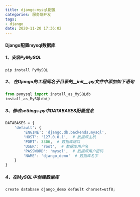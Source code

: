 ```yaml
---
title: django-mysql配置
categories: 服务端开发
tags: 
- django
date: 2020-11-20 17:36:02
---
```


#### Django配置mysql数据库

##### 1、安装PyMySQL

```shell
pip install PyMySQL
```

##### 2、 在Django的工程同名子目录的__init__.py文件中添加如下语句

```python
from pymysql import install_as_MySQLdb
install_as_MySQLdb()
```

##### 3、修改settings.py中DATABASES配置信息

```python
DATABASES = {
    'default': {
        'ENGINE': 'django.db.backends.mysql',
        'HOST': '127.0.0.1',  # 数据库主机
        'PORT': 3306,  # 数据库端口
        'USER': 'root',  # 数据库用户名
        'PASSWORD': 'mysql',  # 数据库用户密码
        'NAME': 'django_demo'  # 数据库名字
    }
}
```

##### 4、在MySQL中创建数据库

```shell
create database django_demo default charset=utf8;
```

